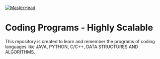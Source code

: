 [![MasterHead](https://mir-s3-cdn-cf.behance.net/project_modules/fs/41cf7095746151.5e9ecde696490.gif)](https://rishavchanda.io)

Coding Programs - Highly Scalable
============================================
This repository is created to learn and remember the programs of coding languages like JAVA, PYTHON, C/C++, DATA STRUCTURES AND ALGORITHMS.
